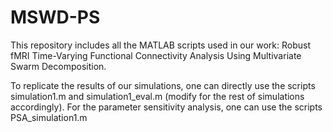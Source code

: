 # MSWD-PS
This repository includes all the MATLAB scripts used in our work: Robust fMRI Time-Varying Functional Connectivity Analysis Using Multivariate Swarm Decomposition.

To replicate the results of our simulations, one can directly use the scripts simulation1.m and simulation1_eval.m (modify for the rest of simulations accordingly). For the parameter sensitivity analysis, one can use the scripts PSA_simulation1.m
